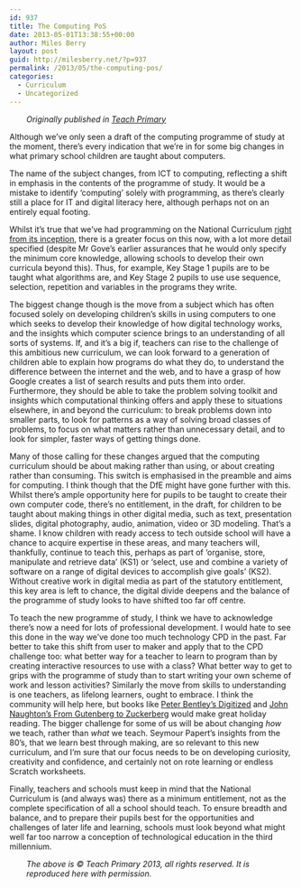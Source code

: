 ```yaml
---
id: 937
title: The Computing PoS
date: 2013-05-01T13:38:55+00:00
author: Miles Berry
layout: post
guid: http://milesberry.net/?p=937
permalink: /2013/05/the-computing-pos/
categories:
  - Curriculum
  - Uncategorized
---
```

<p style="padding-left: 30px;">
  <em>Originally published in <a href="http://www.teachprimary.com">Teach Primary</a></em>
</p>

Although we&#8217;ve only seen a draft of the computing programme of study at the moment, there&#8217;s every indication that we&#8217;re in for some big changes in what primary school children are taught about computers.

The name of the subject changes, from ICT to computing, reflecting a shift in emphasis in the contents of the programme of study. It would be a mistake to identify ‘computing’ solely with programming, as there&#8217;s clearly still a place for IT and digital literacy here, although perhaps not on an entirely equal footing.

Whilst it&#8217;s true that we&#8217;ve had programming on the National Curriculum [right from its inception](https://dl.dropboxusercontent.com/u/8648376/IT%201990.pdf), there is a greater focus on this now, with a lot more detail specified (despite Mr Gove&#8217;s earlier assurances that he would only specify the minimum core knowledge, allowing schools to develop their own curricula beyond this). Thus, for example, Key Stage 1 pupils are to be taught what algorithms are, and Key Stage 2 pupils to use use sequence, selection, repetition and variables in the programs they write.

The biggest change though is the move from a subject which has often focused solely on developing children&#8217;s skills in using computers to one which seeks to develop their knowledge of how digital technology works, and the insights which computer science brings to an understanding of all sorts of systems. If, and it&#8217;s a big if, teachers can rise to the challenge of this ambitious new curriculum, we can look forward to a generation of children able to explain how programs do what they do, to understand the difference between the internet and the web, and to have a grasp of how Google creates a list of search results and puts them into order. Furthermore, they should be able to take the problem solving toolkit and insights which computational thinking offers and apply these to situations elsewhere, in and beyond the curriculum: to break problems down into smaller parts, to look for patterns as a way of solving broad classes of problems, to focus on what matters rather than unnecessary detail, and to look for simpler, faster ways of getting things done.

Many of those calling for these changes argued that the computing curriculum should be about making rather than using, or about creating rather than consuming. This switch is emphasised in the preamble and aims for computing. I think though that the DfE might have gone further with this. Whilst there&#8217;s ample opportunity here for pupils to be taught to create their own computer code, there&#8217;s no entitlement, in the draft, for children to be taught about making things in other digital media, such as text, presentation slides, digital photography, audio, animation, video or 3D modeling. That&#8217;s a shame. I know children with ready access to tech outside school will have a chance to acquire expertise in these areas, and many teachers will, thankfully, continue to teach this, perhaps as part of &#8216;organise, store, manipulate and retrieve data&#8217; (KS1) or &#8216;select, use and combine a variety of software on a range of digital devices to accomplish give goals&#8217; (KS2). Without creative work in digital media as part of the statutory entitlement, this key area is left to chance, the digital divide deepens and the balance of the programme of study looks to have shifted too far off centre.

To teach the new programme of study, I think we have to acknowledge there&#8217;s now a need for lots of professional development. I would hate to see this done in the way we&#8217;ve done too much technology CPD in the past. Far better to take this shift from user to maker and apply that to the CPD challenge too: what better way for a teacher to learn to program than by creating interactive resources to use with a class? What better way to get to grips with the programme of study than to start writing your own scheme of work and lesson activities? Similarly the move from skills to understanding is one teachers, as lifelong learners, ought to embrace. I think the community will help here, but books like [Peter Bentley&#8217;s Digitized](http://ukcatalogue.oup.com/product/9780199693795.do#.UdwJGBbUl88) and [John Naughton&#8217;s From Gutenberg to Zuckerberg](http://www.quercusbooks.co.uk/book/From-Gutenberg-to-Zuckerberg-by-John-Naughton-ISBN_9780857384263#.UdwJVxbUl88) would make great holiday reading. The bigger challenge for some of us will be about changing _how_ we teach, rather than _what_ we teach. Seymour Papert&#8217;s insights from the 80&#8217;s, that we learn best through making, are so relevant to this new curriculum, and I&#8217;m sure that our focus needs to be on developing curiosity, creativity and confidence, and certainly not on rote learning or endless Scratch worksheets.

Finally, teachers and schools must keep in mind that the National Curriculum is (and always was) there as a minimum entitlement, not as the complete specification of all a school should teach. To ensure breadth and balance, and to prepare their pupils best for the opportunities and challenges of later life and learning, schools must look beyond what might well far too narrow a conception of technological education in the third millennium.

<p style="padding-left: 30px;">
  <em>The above is © Teach Primary 2013, all rights reserved. It is reproduced here with permission.</em>
</p>